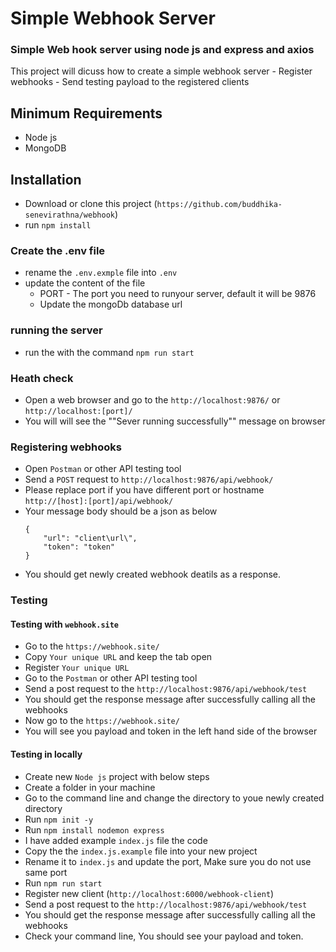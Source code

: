# Simple Webhook Server
### Simple Web hook server using node js and express and axios
 This project will dicuss how to create a simple webhook server
    - Register webhooks
    - Send testing payload to the registered clients

## Minimum Requirements
 - Node js
 - MongoDB

## Installation
- Download or clone this project (`https://github.com/buddhika-senevirathna/webhook`)
- run `npm install`

### Create the .env file
- rename the `.env.exmple` file into `.env`
- update the content of the file
  - PORT - The port you need to runyour server, default it will be 9876
  - Update the mongoDb database url

### running the server
- run the with the command `npm run start`

### Heath check
- Open a web browser and go to the `http://localhost:9876/` or `http://localhost:[port]/`
- You will will see the ""Sever running successfully"" message on browser

### Registering webhooks
- Open `Postman` or other API testing tool
- Send a `POST` request to `http://localhost:9876/api/webhook/`
- Please replace port if you have different port or hostname `http://[host]:[port]/api/webhook/`
- Your message body should be a json as below
    ```
    {
        "url": "client\url\",
        "token": "token"
    }
    ```
- You should get newly created webhook deatils as a response.

### Testing
#### Testing with `webhook.site`
- Go to the `https://webhook.site/`
- Copy `Your unique URL` and keep the tab open
- Register `Your unique URL`
- Go to the `Postman` or other API testing tool
- Send a post request to the `http://localhost:9876/api/webhook/test`
- You should get the response message after successfully calling all the webhooks
- Now go to the `https://webhook.site/`
- You will see you payload and token in the left hand side of the browser

#### Testing in locally
- Create new `Node js` project with below steps 
- Create a folder in your machine
- Go to the command line and change the directory to youe newly created directory
- Run `npm init -y`
- Run `npm install nodemon express`
- I have added example `index.js` file the code
- Copy the the `index.js.example` file into your new project
- Rename it to `index.js` and update the port, Make sure you do not use same port
- Run `npm run start`
- Register new client (`http://localhost:6000/webhook-client`)
- Send a post request to the `http://localhost:9876/api/webhook/test`
- You should get the response message after successfully calling all the webhooks
- Check your command line, You should see your payload and token.
